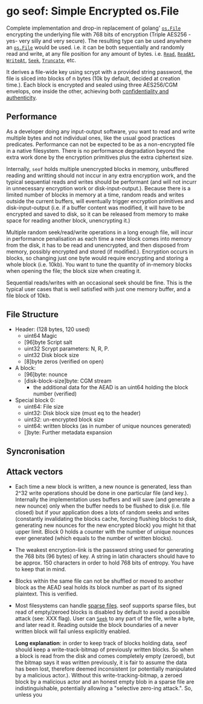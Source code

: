 # go seof: Simple Encrypted os.File

Complete implementation and drop-in replacement of golang' [`os.File`](https://golang.org/pkg/os/#File) encrypting the
underlying file with 768 bits of encryption (Triple AES256 -yes- very silly and very secure). The resulting type can be
used anywhere an [`os.File`](https://golang.org/pkg/os/#File) would be used. i.e. it can be both sequentially and
randomly read and write, at any file position for any amount of bytes.
i.e. [`Read`](https://golang.org/pkg/os/#File.Read),
[`ReadAt`](https://golang.org/pkg/os/#File.ReadAt),
[`WriteAt`](https://golang.org/pkg/os/#File.WriteAt),
[`Seek`](https://golang.org/pkg/os/#File.Seek),
[`Truncate`](https://golang.org/pkg/os/#File.Truncate), etc.

It derives a file-wide key using scrypt with a provided string password, the file is sliced into blocks of n bytes (10k
by default, decided at creation time.). Each block is encrypted and sealed using three AES256/CGM envelops, one inside
the other, achieving both [confidentiality and authenticity](https://en.wikipedia.org/wiki/Authenticated_encryption).


Performance
-----------
As a developer doing any input-output software, you want to read and write multiple bytes and not individual ones, like
the usual good practices predicates. Performance can not be expected to be as a non-encrypted file in a native
filesystem. There is no performance degradation beyond the extra work done by the encryption primitives plus the extra
ciphertext size.

Internally, `seof` holds multiple unencrypted blocks in memory, unbuffered reading and writting should not inccur in any
extra encryption work, and the typical sequential reads and writes should be performant (and will not incurr in
unnecessary encryption work or disk-input-output.). Because there is a limited number of blocks in memory at a time,
random reads and writes outside the current buffers, will eventually trigger encryption primitives and
disk-input-output (i.e. if a buffer content was modified, it will have to be encrypted and saved to disk, so it can be
released from memory to make space for reading another block, unencrypting it.)

Multiple random seek/read/write operations in a long enough file, will incur in performance penalisation as each time a
new block comes into memory from the disk, it has to be read and unencrypted, and then disposed from memory, possibly
encrypted and stored (if modified.). Encryption occurs in blocks, so changing just one byte would require encrypting and
storing a whole block (i.e. 10kb). You want to tune the quantity of in-memory blocks when opening the file; the block
size when creating it.

Sequential reads/writes with an occasional seek should be fine. This is the typical user cases that is well satisfied
with just one memory buffer, and a file block of 10kb.

File Structure
--------------

- Header: (128 bytes, 120 used)
    - uint64 Magic
    - [96]byte Script salt
    - uint32 Scrypt parameters: N, R, P.
    - uint32 Disk block size
    - [8]byte zeros (verified on open)
- A block:
    - [96]byte: nounce
    - [disk-block-size]byte: CGM stream
        - the additional data for the AEAD is an uint64 holding the block number (verified)
- Special block 0:
    - uint64: File size
    - uint32: Disk block size (must eq to the header)
    - uint32: un-encrypted block size
    - uint64: written blocks (as in number of unique nounces generated)
    - []byte: Further metadata expansion

Syncronisation
--------------

Attack vectors
--------------

- Each time a new block is written, a new nounce is generated, less than 2^32 write operations should be done in one
  particular file (and key.). Internally the implementation uses buffers and will save (and generate a new nounce) only
  when the buffer needs to be flushed to disk (i.e. file closed)
  but if your application does a lots of random seeks and writes (constantly invalidating the blocks cache, forcing
  flushing blocks to disk, generating new nounces for the new encrypted block) you might hit that upper limit. Block 0
  holds a counter with the number of unique nounces ever generated (which equals to the number of written blocks).

- The weakest encryption-link is the password string used for generating the 768 bits (96 bytes) of key. A string in
  latin characters should have to be approx. 150 characters in order to hold 768 bits of entropy. You have to keep that
  in mind.

- Blocks within the same file can not be shuffled or moved to another block as the AEAD seal holds its block number as
  part of its signed plaintext. This is verified.

- Most filesystems can handle [sparse files](https://en.wikipedia.org/wiki/Sparse_file). seof supports sparse files, but
  read of empty/zeroed blocks is disabled by default to avoid a possible attack (see: XXX flag). User
  can [`Seek`](https://golang.org/pkg/os/#File.Seek) to any part of the file, write a byte, and later read it. Reading
  outside the block boundaries of a never written block will fail unless explicitly enabled.

  __Long explanation__: in order to keep track of blocks holding data, seof should keep a write-track-bitmap of
  previously written blocks. So when a block is read from the disk and comes completely empty (zeroed), but the bitmap
  says it was written previously, it is fair to assume the data has been lost, therefore deemed inconsistent (or
  potentially manipulated by a malicious actor.). Without this write-tracking-bitmap, a zeroed block by a malicious
  actor and an honest empty blob in a sparse file are indistinguishable, potentially allowing a "selective zero-ing
  attack.". So, unless you
  
  
